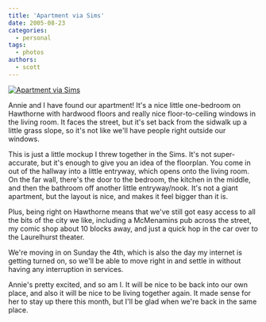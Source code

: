 ```yaml
---
title: 'Apartment via Sims'
date: 2005-08-23
categories:
  - personal
tags:
  - photos
authors:
  - scott
---
```


[![Apartment via Sims](/images/blog-photos/sims-apt.png 'Apartment via Sims')](/images/blog-photos/sims-apt.png 'Apartment via Sims')

Annie and I have found our apartment! It's a nice little one-bedroom on Hawthorne with hardwood floors and really nice floor-to-ceiling windows in the living room. It faces the street, but it's set back from the sidwalk up a little grass slope, so it's not like we'll have people right outside our windows.

This is just a little mockup I threw together in the Sims. It's not super-accurate, but it's enough to give you an idea of the floorplan. You come in out of the hallway into a little entryway, which opens onto the living room. On the far wall, there's the door to the bedroom, the kitchen in the middle, and then the bathroom off another little entryway/nook. It's not a giant apartment, but the layout is nice, and makes it feel bigger than it is.

Plus, being right on Hawthorne means that we've still got easy access to all the bits of the city we like, including a McMenamins pub across the street, my comic shop about 10 blocks away, and just a quick hop in the car over to the Laurelhurst theater.

We're moving in on Sunday the 4th, which is also the day my internet is getting turned on, so we'll be able to move right in and settle in without having any interruption in services.

Annie's pretty excited, and so am I. It will be nice to be back into our own place, and also it will be nice to be living together again. It made sense for her to stay up there this month, but I'll be glad when we're back in the same place.
